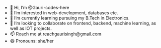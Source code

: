 - 👋 Hi, I’m @Gauri-codes-here
- 👀 I’m interested in web-development, databases etc.
- 🌱 I’m currently learning pursuing my B.Tech in Electronics.
- 💞️ I’m looking to collaborate on frontend, backend, machine learning, as well as IOT projects.
- 📫 Reach me at reachgaurisingh@gmail.com
- 😄 Pronouns: she/her


<!---
Gauri-codes-here/Gauri-codes-here is a ✨ special ✨ repository because its `README.md` (this file) appears on your GitHub profile.
You can click the Preview link to take a look at your changes.
--->
